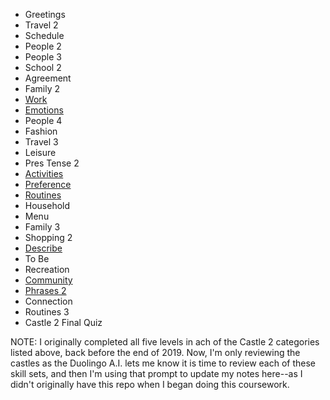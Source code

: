 * Greetings 
* Travel 2 
* Schedule 
* People 2
* People 3
* School 2 
* Agreement 
* Family 2
* [Work](https://github.com/EO4wellness/T-I-L/blob/main/polyglot/espa%C3%B1ol/Castle-2/Work.md)  
* [Emotions](https://github.com/EO4wellness/T-I-L/blob/main/polyglot/espa%C3%B1ol/Castle-2/Emotions.md) 
* People 4 
* Fashion 
* Travel 3 
* Leisure 
* Pres Tense 2 
* [Activities](https://github.com/EO4wellness/T-I-L/blob/main/polyglot/espa%C3%B1ol/Castle-2/Activities.md) 
* [Preference](https://github.com/EO4wellness/T-I-L/blob/main/polyglot/espa%C3%B1ol/Castle-2/Preference.md)
* [Routines](https://github.com/EO4wellness/T-I-L/blob/main/polyglot/espa%C3%B1ol/Castle-2/Routines.md)
* Household 
* Menu 
* Family 3
* Shopping 2
* [Describe](https://github.com/EO4wellness/T-I-L/blob/main/polyglot/espa%C3%B1ol/Castle-2/Describe.md) 
* To Be 
* Recreation
* [Community](https://github.com/EO4wellness/T-I-L/blob/main/polyglot/espa%C3%B1ol/Castle-2/Community.md)
* [Phrases 2](https://github.com/EO4wellness/T-I-L/blob/main/polyglot/espa%C3%B1ol/Castle-2/Phrases2.md) 
* Connection 
* Routines 3
* Castle 2 Final Quiz 

NOTE: I originally completed all five levels in ach of the Castle 2 categories listed above, back before the end of 2019.  Now, I'm only reviewing the castles as the Duolingo A.I. lets me know it is time to review each of these skill sets, and then I'm using that prompt to update my notes here--as I didn't originally have this repo when I began doing this coursework.  
